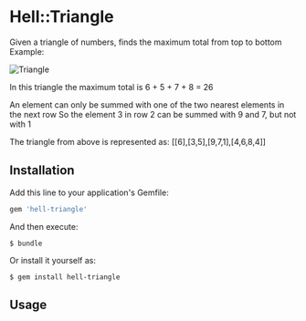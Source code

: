 # Hell::Triangle
Given a triangle of numbers, finds the maximum total from top to bottom
Example:

![Triangle](https://i.imgur.com/VGVXCEc.png) 

In this triangle the maximum total is 6 + 5 + 7 + 8 = 26

An element can only be summed with one of the two nearest elements in the next row
So the element 3 in row 2 can be summed with 9 and 7, but not with 1

The triangle from above is represented as: [[6],[3,5],[9,7,1],[4,6,8,4]]

## Installation

Add this line to your application's Gemfile:

```ruby
gem 'hell-triangle'
```

And then execute:

    $ bundle

Or install it yourself as:

    $ gem install hell-triangle

## Usage
